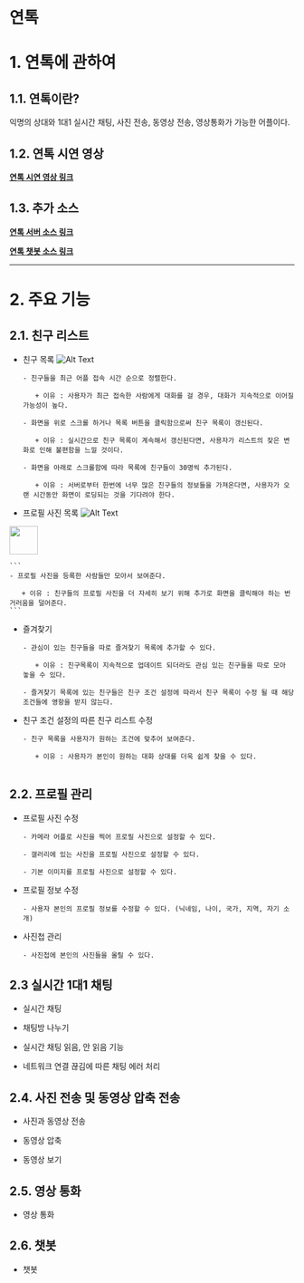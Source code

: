 연톡
======================

# 1. 연톡에 관하여
## 1.1. 연톡이란?
익명의 상대와 1대1 실시간 채팅, 사진 전송, 동영상 전송, 영상통화가 가능한 어플이다.


## 1.2. 연톡 시연 영상
[**연톡 시연 영상 링크**](http://52.79.51.149/yeontalk/uploads/yeontalk_testing.mp4)

## 1.3. 추가 소스
[**연톡 서버 소스 링크**](https://github.com/Kim-ChangSu/Yeontalk-Server_Source)

[**연톡 챗봇 소스 링크**](https://github.com/Kim-ChangSu/Yeontalk-Chatbot_Source)

****
# 2. 주요 기능
## 2.1. 친구 리스트
* 친구 목록
![Alt Text](http://52.79.51.149/yeontalk/uploads/userslist.gif)

    ```
    - 친구들을 최근 어플 접속 시간 순으로 정렬한다.

       + 이유 : 사용자가 최근 접속한 사람에게 대화를 걸 경우, 대화가 지속적으로 이어질 가능성이 높다.  

	- 화면을 위로 스크롤 하거나 목록 버튼을 클릭함으로써 친구 목록이 갱신된다.

	   + 이유 : 실시간으로 친구 목록이 계속해서 갱신된다면, 사용자가 리스트의 잦은 변화로 인해 불편함을 느낄 것이다.
    
    - 화면을 아래로 스크롤함에 따라 목록에 친구들이 30명씩 추가된다.

       + 이유 : 서버로부터 한번에 너무 많은 친구들의 정보들을 가져온다면, 사용자가 오랜 시간동안 화면이 로딩되는 것을 기다려야 한다.
    ```

* 프로필 사진 목록
![Alt Text](http://52.79.51.149/yeontalk/uploads/usersimagelist2.gif)
<img src="http://52.79.51.149/yeontalk/uploads/usersimagelist.gif" width="50" height="50" />

    ```
    - 프로필 사진을 등록한 사람들만 모아서 보여준다.

       + 이유 : 친구들의 프로필 사진을 더 자세히 보기 위해 추가로 화면을 클릭해야 하는 번거러움을 덜어준다. 
    ```
    
* 즐겨찾기
	```
	- 관심이 있는 친구들을 따로 즐겨찾기 목록에 추가할 수 있다. 

       + 이유 : 친구목록이 지속적으로 업데이트 되더라도 관심 있는 친구들을 따로 모아 놓을 수 있다.

	- 즐겨찾기 목록에 있는 친구들은 친구 조건 설정에 따라서 친구 목록이 수정 될 때 해당 조건들에 영항을 받지 않는다. 
	```

* 친구 조건 설정의 따른 친구 리스트 수정

	```
	- 친구 목록을 사용자가 원하는 조건에 맞추어 보여준다. 

       + 이유 : 사용자가 본인이 원하는 대화 상대를 더욱 쉽게 찾을 수 있다. 
  		
	```

## 2.2. 프로필 관리

* 프로필 사진 수정
    ```
    - 카메라 어플로 사진을 찍어 프로필 사진으로 설정할 수 있다. 

    - 갤러리에 있는 사진을 프로필 사진으로 설정할 수 있다.

    - 기본 이미지를 프로필 사진으로 설정할 수 있다.
    ```

* 프로필 정보 수정
    ```
    - 사용자 본인의 프로필 정보를 수정할 수 있다. (닉네임, 나이, 국가, 지역, 자기 소개)
    ```
    

* 사진첩 관리
	```
	- 사진첩에 본인의 사진들을 올릴 수 있다.
	
	```

## 2.3 실시간 1대1 채팅

* 실시간 채팅
    

* 채팅방 나누기 
   

* 실시간 채팅 읽음, 안 읽음 기능
    

* 네트워크 연결 끊김에 따른 채팅 에러 처리


## 2.4. 사진 전송 및 동영상 압축 전송 

* 사진과 동영상 전송

* 동영상 압축

* 동영상 보기
	

## 2.5. 영상 통화

* 영상 통화
    

## 2.6. 챗봇

* 챗봇


